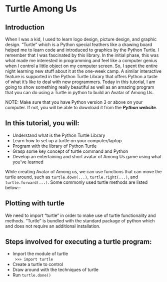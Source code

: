 # Turtle Among Us

## Introduction 

When I was a kid, I used to learn logo design, picture design, and graphic design. “Turtle” which is a Python special feathers like a drawing board helped me to learn code and introduced to graphics by the Python Turtle. I remember that I was fascinated by this library.  In the initial phase, this was what made me interested in programming and feel like a computer genius when I control a little object on my computer screen. So, I spent the entire night learning new stuff about it at the one-week camp. A similar interactive feature is supported in the Python Turtle Library that offers Python a taste of what it’s like to deal with new programmers. Today in this tutorial, I am going to show something really beautiful as well as an amazing program that you can do using a Turtle in python to build an Avatar of Among Us.

NOTE: Make sure that you have Python version 3 or above on your computer. If not, you will be able to download it from the _**Python website**_.

## In this tutorial, you will:

* Understand what is the Python Turtle Library
* Learn how to set up a turtle on your computer/laptop
* Program with the library of Python Turtle
* Grasp some key concept of turtle command and Python
* Develop an entertaining and short avatar of Among Us game using what you’ve learned

While creating Avatar of Among us, we can use functions that can move the turtle around, such as <code>turtle.down(...)</code>, <code>turtle.right(...)</code>, and <code>turtle.forward(...)</code>. Some commonly used turtle methods are listed below:-

## Plotting with turtle

We need to import “turtle” in order to make use of turtle functionality and methods. “Turtle” is bundled with the standard package of python which and does not require an additional installation. 

## Steps involved for executing a turtle program:

* Import the module of turtle <br>
<code> >>> import turtle  </code>
* Create a turtle to control
* Draw around with the techniques of turtle
* Run <code>turtle.done()</code>
